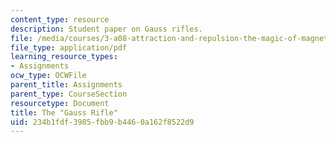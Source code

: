 ```yaml
---
content_type: resource
description: Student paper on Gauss rifles.
file: /media/courses/3-a08-attraction-and-repulsion-the-magic-of-magnets-fall-2005/234b1fdf3985fbb9b4460a162f8522d9_gauss_rifle.pdf
file_type: application/pdf
learning_resource_types:
- Assignments
ocw_type: OCWFile
parent_title: Assignments
parent_type: CourseSection
resourcetype: Document
title: The "Gauss Rifle"
uid: 234b1fdf-3985-fbb9-b446-0a162f8522d9
---
```

